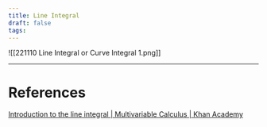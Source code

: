 ```yaml
---
title: Line Integral
draft: false
tags:
---
```

   
![[221110 Line Integral or Curve Integral 1.png]]

---
# References
[Introduction to the line integral | Multivariable Calculus | Khan Academy](https://www.youtube.com/watch?v=_60sKaoRmhU)
